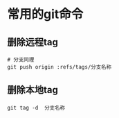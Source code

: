 # 常用的git命令

## 删除远程tag

```shell
# 分支同理
git push origin :refs/tags/分支名称
```

## 删除本地tag

```shell
git tag -d  分支名称
```

